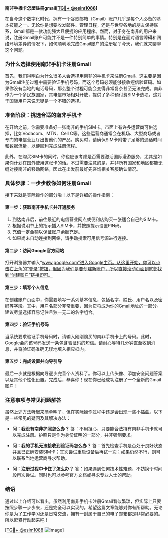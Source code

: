 **南非手機卡怎麽註冊gmail[[TG💪+ @esim1088](https://t.me/s/esim1088)]**

在当今这个数字化时代，拥有一个谷歌邮箱（Gmail）账户几乎是每个人必备的基本技能之一。无论你是想要收发邮件、管理日程，还是与世界各地的朋友保持联系，Gmail都是一款功能强大且便捷的应用程序。然而，对于身在南非的用户来说，注册Gmail账户可能并不是一件特别简单的事情。特别是在面对语言障碍和网络环境差异的情况下，如何顺利地完成Gmail账户的注册呢？今天，我们就来聊聊这个问题。

### **为什么选择使用南非手机卡注册Gmail**

首先，我们得明白为什么很多人会选择用南非的手机卡来注册Gmail。这主要是因为Gmail注册过程中需要验证手机号码，而这个号码必须能够接收短信验证码。如果你没有当地的电话号码，那么整个过程可能会变得非常复杂甚至无法完成。南非作为一个多民族国家，其电信市场相对开放，提供了多种预付费SIM卡选项，这对于国际用户来说无疑是一个不错的选择。

### **准备阶段：挑选合适的南非手机卡**

在开始之前，你需要准备好一张南非的手机SIM卡。市面上有许多运营商可供选择，比如Vodacom、MTN、Cell C等。这些运营商通常会在机场、大型商场或者专门的电信营业厅出售他们的产品。购买时，请确保SIM卡附带了足够的通话时间和数据流量，以便顺利完成注册流程。

此外，在购买SIM卡的同时，你也应该考虑是否需要激活国际漫游服务，尤其是如果你计划在国外使用这张卡的话。不过需要注意的是，并非所有国家和地区都能无缝对接南非的移动网络，因此在出发前最好先咨询相关客服确认情况。

### **具体步骤：一步步教你如何注册Gmail**

接下来就是实际操作的部分啦！以下是详细的操作指南：

#### **第一步：获取南非手机卡并开通服务**
1. 到达南非后，前往最近的电信营业网点或便利店购买一张适合自己的SIM卡。
2. 根据说明书上的指示插入SIM卡，并按照提示设置PIN码。
3. 充值一定金额以保证账户余额充足。
4. 如果尚未自动连接到网络，请手动搜索可用信号源进行连接。

#### **第二步：访问Google官方网站**
打开浏览器并输入“www.google.com”进入Google主页。从这里开始，你可以点击右上角的“登录”按钮，但因为我们是要创建新账户，所以直接滚动页面到底部找到“创建账户”链接即可。

#### **第三步：填写个人信息**
在创建账户页面中，你需要填写一系列基本信息，包括名字、姓氏、用户名以及密码等字段。其中，用户名部分非常重要，因为它将成为你的Gmail地址的一部分。建议尽量选择容易记住且独一无二的名字组合。

#### **第四步：验证手机号码**
当系统要求验证手机号码时，请输入刚刚购买的南非手机卡上的号码。此时，Google会向该号码发送一条包含验证码的短信。请耐心等待几分钟直至收到消息，并将验证码准确无误地填入相应框内。

#### **第五步：完成设置并向导引导**
最后一步就是根据向导逐步完善个人资料了。你可以上传头像、添加安全问题答案以及其他个性化设置。完成后，恭喜你！现在你已经成功注册了一个全新的Gmail账户！

### **注意事项与常见问题解答**

虽然上述方法听起来简单明了，但在实际操作过程中还是会出现一些小插曲。以下是一些常见的疑问及其解决办法：

- **问：我没有南非护照怎么办？**
  答：不用担心，只要能合法持有南非手机卡就可以完成注册。护照只是作为身份证明的一部分，并非强制要求。

- **问：我的手机无法接收到验证码怎么办？**
  答：首先检查手机是否处于良好状态并且已正确安装SIM卡；其次尝试重启设备后再试一次；如果仍然不行，则可以联系当地运营商寻求帮助。

- **问：注册过程中卡住了怎么办？**
  答：如果遇到任何技术性难题，不妨换个时间段再次尝试。同时也可以参考官方文档或寻求专业人士的帮助。

### **结语**

通过以上介绍可以看出，虽然利用南非手机卡注册Gmail看似繁琐，但实际上只要按照步骤一步步来，还是完全可以实现的。希望这篇文章能够对你有所帮助。无论你是为了工作学习还是日常交流，拥有一封属于自己的电子邮箱都是非常必要的。所以赶紧行动起来吧！

[[TG💪+ @esim1088](https://t.me/s/esim1088) ![Image](https://i.postimg.cc/4NQfJmqS/Snipaste-2025-05-13-00-14-12.png)]
